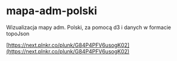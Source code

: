 # mapa-adm-polski
Wizualizacja mapy adm. Polski, za pomocą d3 i danych w formacie topoJson

[https://next.plnkr.co/plunk/G84P4PFV6usogK02](https://next.plnkr.co/plunk/G84P4PFV6usogK02)
